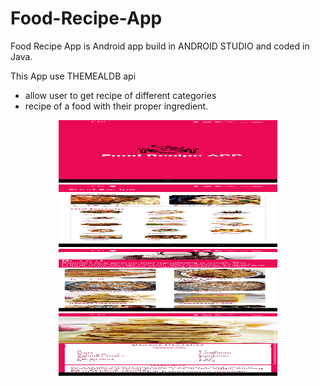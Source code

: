 # Food-Recipe-App

Food Recipe App is Android app build in ANDROID STUDIO and coded in Java.

This App use THEMEALDB api
- allow user to get recipe of different categories
- recipe of a food with their proper ingredient.



<p align="center">
  <img src="https://github.com/Nomad-adi/Food-Recipe-App/blob/master/Screenshot_2022-04-23-13-10-24-03_7c4682dc59d5fb14b4ec603a8e095bc4.jpg" width="350" height="100" title="splash screen">
  <img src="https://github.com/Nomad-adi/Food-Recipe-App/blob/master/Screenshot_2022-04-23-13-15-41-58_7c4682dc59d5fb14b4ec603a8e095bc4.jpg" width="350" height= "100">
  <img src="https://github.com/Nomad-adi/Food-Recipe-App/blob/master/Screenshot_2022-04-23-13-16-05-32_7c4682dc59d5fb14b4ec603a8e095bc4.jpg" width="350" height= "100">
  <img src="https://github.com/Nomad-adi/Food-Recipe-App/blob/master/Screenshot_2022-04-23-13-18-10-47_7c4682dc59d5fb14b4ec603a8e095bc4.jpg" width="350" height= "100">
</p>
